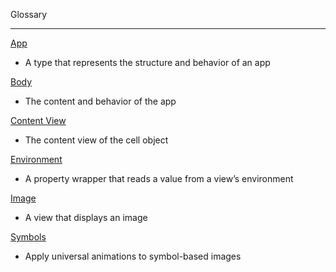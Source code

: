 Glossary
- - - -
[App](https://developer.apple.com/documentation/SwiftUI/App)
* A type that represents the structure and behavior of an app

[Body](https://developer.apple.com/documentation/SwiftUI/App/body-swift.property)
* The content and behavior of the app

[Content View](https://developer.apple.com/documentation/uikit/uitableviewcell/1623229-contentview)
* The content view of the cell object

[Environment](https://developer.apple.com/documentation/swiftui/environment)
* A property wrapper that reads a value from a view’s environment

[Image](https://developer.apple.com/documentation/swiftui/image)
* A view that displays an image

[Symbols](https://developer.apple.com/documentation/symbols)
* Apply universal animations to symbol-based images
